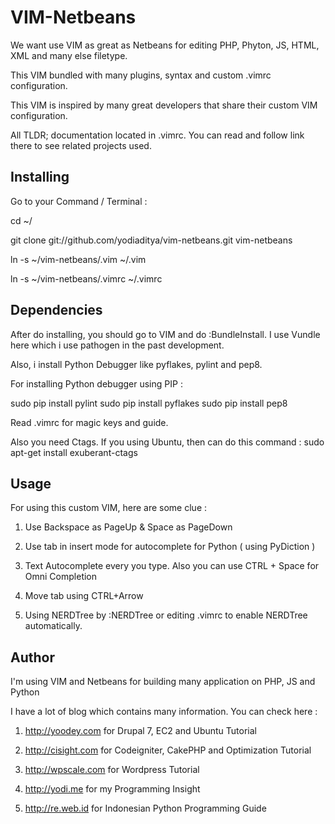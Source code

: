 VIM-Netbeans
=============

We want use VIM as great as Netbeans for editing PHP, Phyton, JS, HTML, XML and many else filetype.

This VIM bundled with many plugins, syntax and custom .vimrc configuration. 

This VIM is inspired by many great developers that share their custom VIM configuration.

All TLDR; documentation located in .vimrc. You can read and follow link there to see related projects used.

Installing
-----------
Go to your Command / Terminal : 

cd ~/

git clone git://github.com/yodiaditya/vim-netbeans.git vim-netbeans

ln -s ~/vim-netbeans/.vim ~/.vim

ln -s ~/vim-netbeans/.vimrc ~/.vimrc


Dependencies
------------

After do installing, you should go to VIM and do :BundleInstall. I use Vundle here which i use pathogen in the past development.

Also, i install Python Debugger like pyflakes, pylint and pep8. 

For installing Python debugger using PIP :

sudo pip install pylint
sudo pip install pyflakes
sudo pip install pep8

Read .vimrc for magic keys and guide.

Also you need Ctags. If you using Ubuntu, then can do this command :
sudo apt-get install exuberant-ctags


Usage
------
For using this custom VIM, here are some clue : 

1. Use Backspace as PageUp & Space as PageDown 

2. Use tab in insert mode for autocomplete for Python ( using PyDiction )

3. Text Autocomplete every you type. Also you can use CTRL + Space for Omni Completion

4. Move tab using CTRL+Arrow

5. Using NERDTree by :NERDTree or editing .vimrc to enable NERDTree automatically.


Author
-------
I'm using VIM and Netbeans for building many application on PHP, JS and Python

I have a lot of blog which contains many information. You can check here : 

1. http://yoodey.com for Drupal 7, EC2 and Ubuntu Tutorial

2. http://cisight.com for Codeigniter, CakePHP and Optimization Tutorial 

3. http://wpscale.com for Wordpress Tutorial

4. http://yodi.me for my Programming Insight

5. http://re.web.id for Indonesian Python Programming Guide
